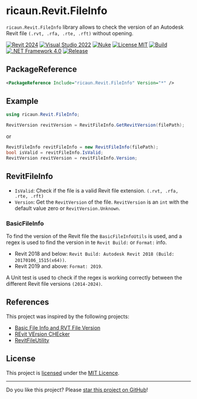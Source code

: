 ﻿# ricaun.Revit.FileInfo

`ricaun.Revit.FileInfo` library allows to check the version of an Autodesk Revit file `(.rvt, .rfa, .rte, .rft)` without opening.

[![Revit 2024](https://img.shields.io/badge/Revit-2024-blue.svg)](https://github.com/ricaun-io/ricaun.Revit.FileInfo)
[![Visual Studio 2022](https://img.shields.io/badge/Visual%20Studio-2022-blue)](https://github.com/ricaun-io/ricaun.Revit.FileInfo)
[![Nuke](https://img.shields.io/badge/Nuke-Build-blue)](https://nuke.build/)
[![License MIT](https://img.shields.io/badge/License-MIT-blue.svg)](LICENSE)
[![Build](https://github.com/ricaun-io/ricaun.Revit.FileInfo/actions/workflows/Build.yml/badge.svg)](https://github.com/ricaun-io/ricaun.Revit.FileInfo/actions)
[![.NET Framework 4.0](https://img.shields.io/badge/.NET%20Framework%204.0-blue.svg)](https://github.com/ricaun-io/ricaun.Revit.FileInfo)
[![Release](https://img.shields.io/nuget/v/ricaun.Revit.FileInfo?logo=nuget&label=release&color=blue)](https://www.nuget.org/packages/ricaun.Revit.FileInfo)

## PackageReference

```xml
<PackageReference Include="ricaun.Revit.FileInfo" Version="*" />
```

## Example

```csharp
using ricaun.Revit.FileInfo;
```

```csharp
RevitVersion revitVersion = RevitFileInfo.GetRevitVersion(filePath);
```

or

```csharp
RevitFileInfo revitFileInfo = new RevitFileInfo(filePath);
bool isValid = revitFileInfo.IsValid;
RevitVersion revitVersion = revitFileInfo.Version;
```

## RevitFileInfo

* `IsValid`: Check if the file is a valid Revit file extension. `(.rvt, .rfa, .rte, .rft)`
* `Version`: Get the `RevitVersion` of the file. 
	`RevitVersion` is an `int` with the default value zero or `RevitVersion.Unknown`.

### BasicFileInfo

To find the version of the Revit file the `BasicFileInfoUtils` is used, and a regex is used to find the version in te `Revit Build:` or `Format:` info.

* Revit 2018 and below: `Revit Build: Autodesk Revit 2018 (Build: 20170106_1515(x64))`.
* Revit 2019 and above: `Format: 2019`.

A Unit test is used to check if the regex is working correctly between the different Revit file versions `(2014-2024)`.

## References

This project was inspired by the following projects:

* [Basic File Info and RVT File Version](https://thebuildingcoder.typepad.com/blog/2013/01/basic-file-info-and-rvt-file-version.html)
* [REvit VErsion CHEcker](https://github.com/teocomi/Reveche)
* [RevitFileUtility](https://github.com/KennanChan/RevitFileUtility)


## License

This project is [licensed](LICENSE) under the [MIT Licence](https://en.wikipedia.org/wiki/MIT_License).

---

Do you like this project? Please [star this project on GitHub](https://github.com/ricaun-io/ricaun.Revit.FileInfo/stargazers)!